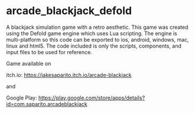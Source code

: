 # arcade_blackjack_defold
A blackjack simulation game with a retro aesthetic. This game was created using the Defold game engine which uses Lua scripting. The engine is multi-platform so this code can be exported to ios, android, windows, mac, linux and html5. The code included is only the scripts, components, and input files to be used for reference.

Game available on 

itch.io: https://jakesaparito.itch.io/arcade-blackjack

and

Google Play: https://play.google.com/store/apps/details?id=com.saparito.arcadeblackjack
